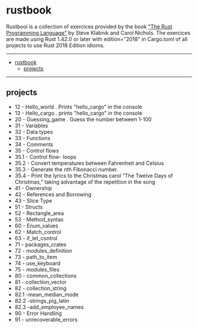 # rustbook
Rustbool is a collection of exercices provided by the book ["The Rust Programming Language"](https://doc.rust-lang.org/book/title-page.html) by Steve Klabnik and Carol Nichols.
The exercices are made using Rust 1.42.0 or later with edition="2018" in Cargo.toml of all projects to use Rust 2018 Edition idioms. 

----
- [rustbook](#rustbook)
  - [projects](#projects)

----

## projects

- 12 - Hello_world . Prints "hello_cargo" in the console
- 13 - Hello_cargo . prints "hello_cargo" in the console
- 20 - Guessing_game . Guess the number between 1-100
- 31 - Variables
- 32 - Data types
- 33 - Functions
- 34 - Comments
- 35 - Control flows
- 35.1 - Control flow- loops
- 35.2 - Convert temperatures between Fahrenheit and Celsius
- 35.3 - Generate the nth Fibonacci number.
- 35.4 - Print the lyrics to the Christmas carol “The Twelve Days of Christmas,” taking advantage of the repetition in the song
- 41 - Ownership
- 42 - References and Borrowing
- 43 - Slice Type
- 51 - Structs
- 52 - Rectangle_area
- 53 - Method_syntax
- 60 - Enum_values
- 62 - Match_control
- 63 - if_let_control
- 71 - packages_crates
- 72 - modules_definition
- 73 - path_to_item
- 74 - use_keyboard
- 75 - modules_files
- 80 - common_collections
- 81 - collection_vector
- 82 - collection_string
- 82.1 -mean_median_mode
- 82.2 -strings_pig_latin
- 82.3 -add_employee_names
- 90 - Error Handling
- 91 - unrecoverable_errors





